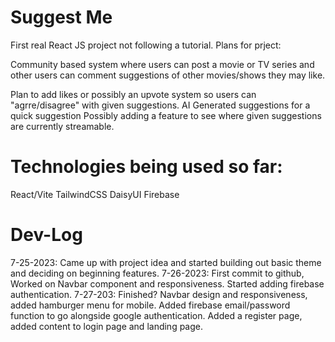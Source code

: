 # Suggest Me

First real React JS project not following a tutorial.
Plans for prject:

Community based system where users can post a movie or TV series and other users can comment suggestions of other 
movies/shows they may like.

Plan to add likes or possibly an upvote system so users can "agrre/disagree" with given suggestions.
AI Generated suggestions for a quick suggestion
Possibly adding a feature to see where given suggestions are currently streamable.

# Technologies being used so far:
React/Vite
TailwindCSS
DaisyUI
Firebase

# Dev-Log

7-25-2023: Came up with project idea and started building out basic theme and deciding on beginning features.
7-26-2023: First commit to github, Worked on Navbar component and responsiveness. Started adding firebase authentication.
7-27-203: Finished? Navbar design and responsiveness, added hamburger menu for mobile. Added firebase email/password function to go alongside google authentication.
Added a register page, added content to login page and landing page.

